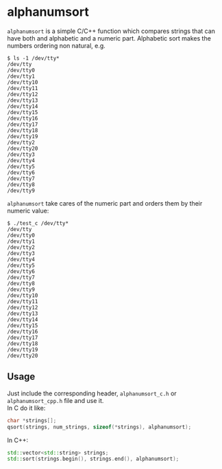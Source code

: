 # alphanumsort

`alphanumsort` is a simple C/C++ function which compares strings that can have both and alphabetic and a numeric part.
Alphabetic sort makes the numbers ordering non natural, e.g.
```
$ ls -1 /dev/tty*
/dev/tty
/dev/tty0
/dev/tty1
/dev/tty10
/dev/tty11
/dev/tty12
/dev/tty13
/dev/tty14
/dev/tty15
/dev/tty16
/dev/tty17
/dev/tty18
/dev/tty19
/dev/tty2
/dev/tty20
/dev/tty3
/dev/tty4
/dev/tty5
/dev/tty6
/dev/tty7
/dev/tty8
/dev/tty9
```

`alphanumsort` take cares of the numeric part and orders them by their numeric value:

```
$ ./test_c /dev/tty*
/dev/tty
/dev/tty0
/dev/tty1
/dev/tty2
/dev/tty3
/dev/tty4
/dev/tty5
/dev/tty6
/dev/tty7
/dev/tty8
/dev/tty9
/dev/tty10
/dev/tty11
/dev/tty12
/dev/tty13
/dev/tty14
/dev/tty15
/dev/tty16
/dev/tty17
/dev/tty18
/dev/tty19
/dev/tty20
```

## Usage
Just include the corresponding header,  `alphanumsort_c.h` or `alphanumsort_cpp.h` file and use it.  
In C do it like:
```c
char *strings[];
qsort(strings, num_strings, sizeof(*strings), alphanumsort);
```
In C++:
```cpp
std::vector<std::string> strings;
std::sort(strings.begin(), strings.end(), alphanumsort);
```
